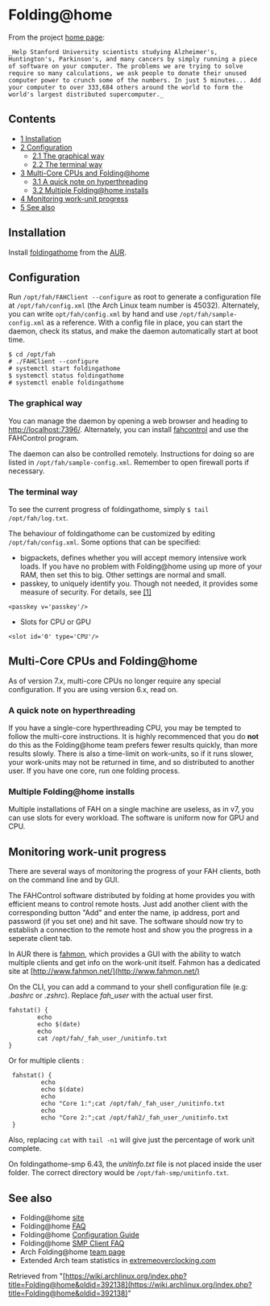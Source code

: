 # Folding@home

From the project [home page](http://folding.stanford.edu/):

	_Help Stanford University scientists studying Alzheimer's, Huntington's, Parkinson's, and many cancers by simply running a piece of software on your computer. The problems we are trying to solve require so many calculations, we ask people to donate their unused computer power to crunch some of the numbers. In just 5 minutes... Add your computer to over 333,684 others around the world to form the world's largest distributed supercomputer._

## Contents

*   [1 Installation](#Installation)
*   [2 Configuration](#Configuration)
    *   [2.1 The graphical way](#The_graphical_way)
    *   [2.2 The terminal way](#The_terminal_way)
*   [3 Multi-Core CPUs and Folding@home](#Multi-Core_CPUs_and_Folding.40home)
    *   [3.1 A quick note on hyperthreading](#A_quick_note_on_hyperthreading)
    *   [3.2 Multiple Folding@home installs](#Multiple_Folding.40home_installs)
*   [4 Monitoring work-unit progress](#Monitoring_work-unit_progress)
*   [5 See also](#See_also)

## Installation

Install [foldingathome](https://aur.archlinux.org/packages/foldingathome/) from the [AUR](/index.php/AUR "AUR").

## Configuration

Run `/opt/fah/FAHClient --configure` as root to generate a configuration file at `/opt/fah/config.xml` (the Arch Linux team number is 45032). Alternately, you can write `opt/fah/config.xml` by hand and use `/opt/fah/sample-config.xml` as a reference. With a config file in place, you can start the daemon, check its status, and make the daemon automatically start at boot time.

```
$ cd /opt/fah
# ./FAHClient --configure
# systemctl start foldingathome
$ systemctl status foldingathome
# systemctl enable foldingathome

```

### The graphical way

You can manage the daemon by opening a web browser and heading to [http://localhost:7396/](http://localhost:7396/). Alternately, you can install [fahcontrol](https://aur.archlinux.org/packages/fahcontrol/) and use the FAHControl program.

The daemon can also be controlled remotely. Instructions for doing so are listed in `/opt/fah/sample-config.xml`. Remember to open firewall ports if necessary.

### The terminal way

To see the current progress of foldingathome, simply `$ tail /opt/fah/log.txt`.

The behaviour of foldingathome can be customized by editing `/opt/fah/config.xml`. Some options that can be specified:

*   bigpackets, defines whether you will accept memory intensive work loads. If you have no problem with Folding@home using up more of your RAM, then set this to big. Other settings are normal and small.
*   passkey, to uniquely identify you. Though not needed, it provides some measure of security. For details, see [[1]](http://folding.stanford.edu/English/FAQ-passkey)

```
<passkey v='passkey'/>

```

*   Slots for CPU or GPU

```
<slot id='0' type='CPU'/>

```

## Multi-Core CPUs and Folding@home

As of version 7.x, multi-core CPUs no longer require any special configuration. If you are using version 6.x, read on.

### A quick note on hyperthreading

If you have a single-core hyperthreading CPU, you may be tempted to follow the multi-core instructions. It is highly recommenced that you do **not** do this as the Folding@home team prefers fewer results quickly, than more results slowly. There is also a time-limit on work-units, so if it runs slower, your work-units may not be returned in time, and so distributed to another user. If you have one core, run one folding process.

### Multiple Folding@home installs

Multiple installations of FAH on a single machine are useless, as in v7, you can use slots for every workload. The software is uniform now for GPU and CPU.

## Monitoring work-unit progress

There are several ways of monitoring the progress of your FAH clients, both on the command line and by GUI.

The FAHControl software distributed by folding at home provides you with efficient means to control remote hosts. Just add another client with the corresponding button "Add" and enter the name, ip address, port and password (if you set one) and hit save. The software should now try to establish a connection to the remote host and show you the progress in a seperate client tab.

In AUR there is [fahmon](https://aur.archlinux.org/packages/fahmon/), which provides a GUI with the ability to watch multiple clients and get info on the work-unit itself. Fahmon has a dedicated site at [http://www.fahmon.net/](http://www.fahmon.net/)

On the CLI, you can add a command to your shell configuration file (e.g: _.bashrc_ or _.zshrc_). Replace _fah_user_ with the actual user first.

```
fahstat() {
        echo
        echo $(date)
        echo
        cat /opt/fah/_fah_user_/unitinfo.txt
}

```

Or for multiple clients :

```
 fahstat() {
         echo
         echo $(date)
         echo
         echo "Core 1:";cat /opt/fah/_fah_user_/unitinfo.txt
         echo
         echo "Core 2:";cat /opt/fah2/_fah_user_/unitinfo.txt
 }

```

Also, replacing `cat` with `tail -n1` will give just the percentage of work unit complete.

On foldingathome-smp 6.43, the _unitinfo.txt_ file is not placed inside the user folder. The correct directory would be `/opt/fah-smp/unitinfo.txt`.

## See also

*   Folding@home [site](http://folding.stanford.edu/)
*   Folding@home [FAQ](http://folding.stanford.edu/home/faq/)
*   Folding@home [Configuration Guide](http://folding.stanford.edu/home/guide/configuration-guide/)
*   Folding@home [SMP Client FAQ](http://folding.stanford.edu/home/faq/faq-smp)
*   Arch Folding@home [team page](http://fah-web.stanford.edu/cgi-bin/main.py?qtype=teampage&teamnum=45032)
*   Extended Arch team statistics in [extremeoverclocking.com](http://folding.extremeoverclocking.com/team_summary.php?s=&t=45032)

Retrieved from "[https://wiki.archlinux.org/index.php?title=Folding@home&oldid=392138](https://wiki.archlinux.org/index.php?title=Folding@home&oldid=392138)"